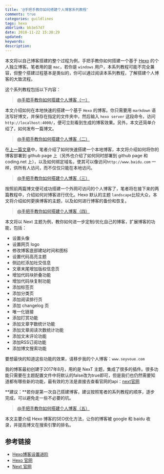 ```yaml
---
title: '@手把手教你如何搭建个人博客系列教程'
comments: true
categories: guildlines
tags: hexo
abbrlink: bb3e57d7
date: 2018-11-22 15:38:29
updated:
keywords:
description:
---
```


本文将以自己博客搭建的整个过程为例，手把手教你如何搭建一个基于 [Hexo](https://hexo.io/zh-cn/docs/index.html) 的个人独立博客。笔者用的是 `mac`，若你是 `windows` 用户，本系列教程可能不完全兼容，但整个搭建过程基本是类似的，你可以通过阅读本系列教程，了解搭建个人博客的大致流程。

<!--more-->

这个系列教程包括以下内容：

> [@手把手教你如何搭建个人博客（一）](http://seyvoue.com/posts/guildlines/20408dc0.html)

本文介绍如何在本地快速的搭建一个基于 `Hexo` 的博客。你只需要用 `markdown` 语法写好博文，并保存在指定的文件夹中，然后输入 `hexo server` 这段命令，访问`http://localhost:4000/`，便可立刻看到生成的博客效果。另外，本文还简单介绍了，如何发布一篇博文。

> [@手把手教你如何搭建个人博客（二）](http://seyvoue.com/posts/guildlines/10566118.html)

在[上一篇文章](http://seyvoue.com/posts/guildlines/20408dc0.html)中，笔者介绍了如何快速搭建一个本地博客，本文将介绍如何将你的博客部署到 github page 上（另外也介绍了如何同时部署到 github page 和 coding.net 上），以及如何绑定域名，使其可以像访问`http://www.baidu.com` 一样，供所有人访问，而不仅仅只能在本地访问。

> [@手把手教你如何搭建个人博客（三）](http://seyvoue.com/posts/guildlines/5d48c24a.html)

按照前两篇博文便可成功搭建一个外网可访问的个人博客了，笔者将在接下来的两篇教程中，介绍如何对博客进行优化。Hexo 默认的主题 `landscape`比较大众，本文将介绍如何更换博客的主题，以及如何进行博客的备份和恢复。

> [@手把手教你如何搭建个人博客（四）](http://seyvoue.com/posts/guildlines/ea65db2f.html)

本文将以 Next 主题为例，教你如何进一步定制/优化自己的博客，扩展博客的功能，包括：

- 设置头像
- 设置网页 logo
- 修改博客底部建站时间和图标
- 设置代码高亮主题
- 侧边栏添加社交信息
- 文章末尾增加版权信息页
- 增加代码块折叠功能
- 增加代码块复制功能
- 添加标签页
- 添加分类页
- 添加阅读排行页
- 添加 changelog 页
- 唯一化链接
- 添加打赏功能
- 添加文章字数统计功能
- 添加文章阅读次数统计功能
- 添加文末评论功能
- 添加RSS订阅功能
- 添加博文搜索功能

要想最快的知道这些功能的效果，请移步我的个人博客：`www.seyvoue.com`

我的博客最初创建于2017年8月，用的是 NexT 主题，集成了很多的插件。很多功能只需要在主题配置文件中将默认的false改为true即可，但是我们也仍然需要知道都有哪些新的功能，最有效的方法是直接去查看官网的api：[next官网](http://theme-next.iissnan.com)

**建议：**若你是第一次自己搭建博客，建议按照笔者的系列教程的顺序，逐步完成，可以避免走一些不必要的坑。

> [@手把手教你如何搭建个人博客（五）](mweblib://15429412270777)

本文主要介绍 Hexo 博客的SEO优化方法，让你的博客被 google 和 baidu 收录，并提高博文在搜索引擎的排名。

## 参考链接

- [Hexo博客设置进阶](http://blog.junyu.io/posts/0010-hexo-learn-from-Never-yu.html#icon)
- [Hexo 官网](https://hexo.io/zh-cn/docs/index.html)
- [Next 官网](http://theme-next.iissnan.com/)

